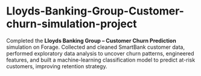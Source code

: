 # Lloyds-Banking-Group-Customer-churn-simulation-project
Completed the **Lloyds Banking Group – Customer Churn Prediction** simulation on Forage. Collected and cleaned SmartBank customer data, performed exploratory data analysis to uncover churn patterns, engineered features, and built a machine-learning classification model to predict at-risk customers, improving retention strategy.
